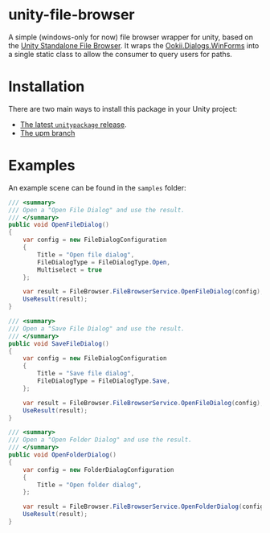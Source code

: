 # unity-file-browser

A simple (windows-only for now) file browser wrapper for unity, based on the [Unity Standalone File Browser](https://github.com/gkngkc/UnityStandaloneFileBrowser). 
It wraps the [Ookii.Dialogs.WinForms](https://github.com/ookii-dialogs/ookii-dialogs-winforms) into a single static class to allow the consumer to query users for paths. 

# Installation
 
There are two main ways to install this package in your Unity project:

* [The latest `unitypackage` release]().
* [The upm branch]()

# Examples

An example scene can be found in the `samples` folder:

```csharp
/// <summary>
/// Open a "Open File Dialog" and use the result.
/// </summary> 
public void OpenFileDialog()
{
    var config = new FileDialogConfiguration
    {
        Title = "Open file dialog",
        FileDialogType = FileDialogType.Open,
        Multiselect = true 
    };

    var result = FileBrowser.FileBrowserService.OpenFileDialog(config);
    UseResult(result);
}

/// <summary>
/// Open a "Save File Dialog" and use the result.
/// </summary> 
public void SaveFileDialog()
{
    var config = new FileDialogConfiguration
    {
        Title = "Save file dialog",
        FileDialogType = FileDialogType.Save,
    };

    var result = FileBrowser.FileBrowserService.OpenFileDialog(config);
    UseResult(result);
}

/// <summary>
/// Open a "Open Folder Dialog" and use the result.
/// </summary> 
public void OpenFolderDialog()
{
    var config = new FolderDialogConfiguration
    {
        Title = "Open folder dialog",
    };

    var result = FileBrowser.FileBrowserService.OpenFolderDialog(config);
    UseResult(result);
}
```